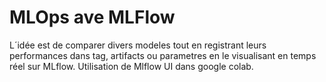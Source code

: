 # MLOps ave MLFlow

L´idée est de comparer divers modeles tout en registrant leurs performances dans tag, artifacts ou parametres en le visualisant en temps réel sur MLflow.
Utilisation de Mlflow UI dans google colab.
